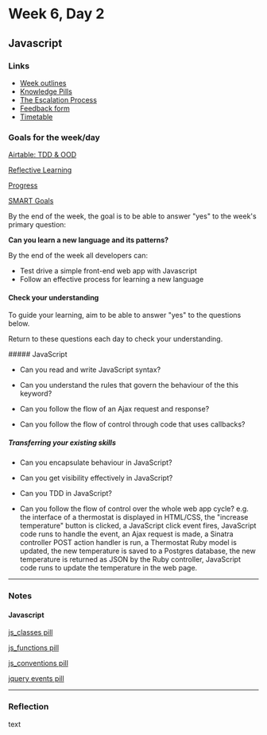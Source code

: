 # Week 6, Day 2
## Javascript

### Links

* [Week outlines](https://github.com/makersacademy/course/blob/master/week_outlines.md)
* [Knowledge Pills](https://github.com/makersacademy/course/blob/master/pills.md)
* [The Escalation Process](https://github.com/makersacademy/course/blob/29a5e4a3c1776d32eda8f3ee55edc1dd124b05ba/pills/escalation_process.md)
* [Feedback form](https://docs.google.com/forms/d/1dr6yUt7M2HJyDEnMoqjuNpew3mUgFQUp79WQbT7wv68/edit)
* [Timetable](https://airtable.com/shr9ia7PTZfhGxXQa/tblU9M74TCpg89oGC)

### Goals for the week/day

[Airtable: TDD & OOD](https://airtable.com/shrr9VqhGBzPyfa7E/tblokmw6yNUO75ge6)

[Reflective Learning](https://github.com/makersacademy/course/blob/master/goals/reflective_learning.md)

[Progress](https://github.com/makersacademy/course/blob/master/goals/progress_insight.md)

[SMART Goals](https://docs.google.com/document/d/1Tcw_8OuOSXArP8Wr7X1jywWDV8NW_LzYmFawUCBYIZ8/edit)

By the end of the week, the goal is to be able to answer "yes" to the week's primary question:

__Can you learn a new language and its patterns?__

By the end of the week all developers can:

* Test drive a simple front-end web app with Javascript
* Follow an effective process for learning a new language

#### Check your understanding

To guide your learning, aim to be able to answer "yes" to the questions below.

Return to these questions each day to check your understanding.

##### JavaScript

* Can you read and write JavaScript syntax?

* Can you understand the rules that govern the behaviour of the this keyword?

* Can you follow the flow of an Ajax request and response?

* Can you follow the flow of control through code that uses callbacks?

##### Transferring your existing skills

* Can you encapsulate behaviour in JavaScript?

* Can you get visibility effectively in JavaScript?

* Can you TDD in JavaScript?

* Can you follow the flow of control over the whole web app cycle? e.g. the interface of a thermostat is displayed in HTML/CSS, the "increase temperature" button is clicked, a JavaScript click event fires, JavaScript code runs to handle the event, an Ajax request is made, a Sinatra controller POST action handler is run, a Thermostat Ruby model is updated, the new temperature is saved to a Postgres database, the new temperature is returned as JSON by the Ruby controller, JavaScript code runs to update the temperature in the web page.

---

### Notes

#### Javascript

[js_classes pill](https://github.com/makersacademy/course/blob/master/pills/js_classes.md)



[js_functions pill](https://github.com/makersacademy/course/blob/master/pills/js_functions.md)



[js_conventions pill](https://github.com/makersacademy/course/blob/master/pills/js_conventions.md)



[jquery events pill](https://github.com/makersacademy/course/blob/master/pills/jquery_events.md)

---

### Reflection

text

